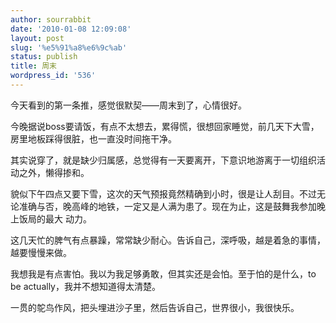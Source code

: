 ```yaml
---
author: sourrabbit
date: '2010-01-08 12:09:08'
layout: post
slug: '%e5%91%a8%e6%9c%ab'
status: publish
title: 周末
wordpress_id: '536'
---
```


今天看到的第一条推，感觉很默契——周末到了，心情很好。

今晚据说boss要请饭，有点不太想去，累得慌，很想回家睡觉，前几天下大雪，房里地板踩得很脏，也一直没时间拖干净。

其实说穿了，就是缺少归属感，总觉得有一天要离开，下意识地游离于一切组织活动之外，懒得掺和。

貌似下午四点又要下雪，这次的天气预报竟然精确到小时，很是让人刮目。不过无论准确与否，晚高峰的地铁，一定又是人满为患了。现在为止，这是鼓舞我参加晚上饭局的最大
动力。

这几天忙的脾气有点暴躁，常常缺少耐心。告诉自己，深呼吸，越是着急的事情，越要慢慢来做。

我想我是有点害怕。我以为我足够勇敢，但其实还是会怕。至于怕的是什么，to be actually，我并不想知道得太清楚。

一贯的鸵鸟作风，把头埋进沙子里，然后告诉自己，世界很小，我很快乐。

